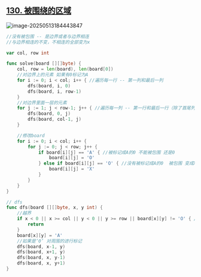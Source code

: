 ## [130. 被围绕的区域](https://leetcode.cn/problems/surrounded-regions/submissions/629577687/?envType=problem-list-v2&envId=depth-first-search)

![image-20250513184443847](https://ting2.oss-cn-beijing.aliyuncs.com/picture/202505131844948.png)

```go
//没有被包围 -- 是边界或者与边界相连
//与边界相连的不变，不相连的全部变为x

var col, row int

func solve(board [][]byte) {
	col, row = len(board), len(board[0])
	//对边界上的元素 如果有0标记为A
	for i := 0; i < col; i++ { //遍历每一行 -- 第一列和最后一列
		dfs(board, i, 0)
		dfs(board, i, row-1)
	}
	//对边界里面一层的元素
	for j := 1; j < row-1; j++ { //遍历每一列 -- 第一行和最后一行（除了首尾列）
		dfs(board, 0, j)
		dfs(board, col-1, j)
	}

	//修改board
	for i := 0; i < col; i++ {
		for j := 0; j < row; j++ {
			if board[i][j] == 'A' { //被标记成A的0 不能被包围 还是0
				board[i][j] = 'O'
			} else if board[i][j] == 'O' { //没有被标记成A的0  被包围 变成X
				board[i][j] = 'X'
			}
		}
	}
}

// dfs
func dfs(board [][]byte, x, y int) {
	//越界
	if x < 0 || x >= col || y < 0 || y >= row || board[x][y] != 'O' { //不是0返回
		return
	}
	board[x][y] = 'A'
	//如果是‘0’ 对周围的进行标记
	dfs(board, x-1, y)
	dfs(board, x+1, y)
	dfs(board, x, y-1)
	dfs(board, x, y+1)
}
```

